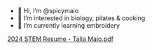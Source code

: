 - 👋 Hi, I’m @spicymaio
- 👀 I’m interested in biology, pilates & cooking 
- 🌱 I’m currently learning embroidery

<!---
spicymaio/spicymaio is a ✨ special ✨ repository because its `README.md` (this file) appears on your GitHub profile.
You can click the Preview link to take a look at your changes.
--->
[2024 STEM Resume - Talia Maio.pdf](https://github.com/user-attachments/files/16136334/2024.STEM.Resume.-.Talia.Maio.pdf)
